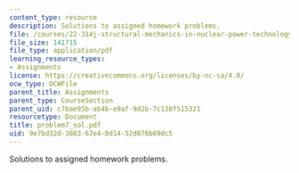 ```yaml
---
content_type: resource
description: Solutions to assigned homework problems.
file: /courses/22-314j-structural-mechanics-in-nuclear-power-technology-fall-2006/9e7bd32d388367e48d1452d076b69dc5_problem7_sol.pdf
file_size: 141715
file_type: application/pdf
learning_resource_types:
- Assignments
license: https://creativecommons.org/licenses/by-nc-sa/4.0/
ocw_type: OCWFile
parent_title: Assignments
parent_type: CourseSection
parent_uid: c7bae95b-ab4b-e9af-9d2b-7c138f515321
resourcetype: Document
title: problem7_sol.pdf
uid: 9e7bd32d-3883-67e4-8d14-52d076b69dc5
---
```

Solutions to assigned homework problems.
